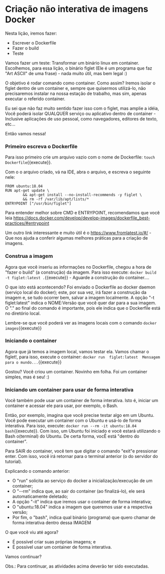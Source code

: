 
# Criação não interativa de imagens Docker


Nesta lição, iremos fazer:
  * Escrever o Dockerfile
  * Fazer o build
  * Teste

Vamos fazer um teste: Transformar um binário linux em container. Escolhemos, para essa lição, o binário figlet (Ele é um programa que faz "Art ASCII" de uma frase) - nada muito útil, mas bem legal :)

O objetivo é rodar comando como container. Como assim? Iremos isolar o figlet dentro de um container e, sempre que quisermos utilizá-lo, não precisaremos instalar na nossa estação de trabalho, mas sim, apenas executar o referido container.

Eu sei que não faz muito sentido fazer isso com o figlet, mas amplie a idéia, Você poderá isolar QUALQUER serviço ou aplicativo dentro de container - Inclusive aplicações de uso pessoal, como navegadores, editores de texto, etc...

Então vamos nessa!


### Primeiro escreva o Dockerfile
Para isso primeiro crie um arquivo vazio com o nome de Dockerfile: `touch Dockerfile`{{execute}}.


Com o o arquivo criado, vá na IDE, abra o arquivo, e escreva o seguinte nele:
  ```shell
FROM ubuntu:18.04
RUN apt-get update \
          && apt-get install --no-install-recommends -y figlet \
          && rm -rf /var/lib/apt/lists/*
ENTRYPOINT ["/usr/bin/figlet"]
  ```

Para entender melhor sobre CMD e ENTRYPOINT, recomendamos que você leia https://docs.docker.com/develop/develop-images/dockerfile_best-practices/#entrypoint

Um outro link interessante e muito útil é o https://www.fromlatest.io/#/ - Que nos ajuda a conferir algumas melhores práticas para a criação de imagens.


### Construa a imagem
Agora que você inseriu as informações no Dockerfile, chegou a hora de "fazer o build" (a construção) da imagem. Para isso execute: `docker build -t figlet:latest .`{{execute}} - Aguarde a construção do container....


O que isto está acontecendo? Foi enviado o Dockerfile ao docker daemon (serviço local do docker); este, por sua vez, irá fazer a construção da imagem e, se tudo ocorrer bem, salvar a imagem localmente. A opção "-t figlet:latest" indica o NOME:Versão que você quer dar para a sua imagem. O "." ao final do comando é importante, pois ele indica que o Dockerfile está no diretório local.


Lembre-se que você poderá ver as imagens locais com o comando `docker images`{{execute}}


### Iniciando o container
Agora que já temos a imagem local, vamos testar ela. Vamos chamar o figlet!, para isso, execute o container: `docker run  figlet:latest  Mensagem para o mundo...`{{execute}}

Gostou? Você criou  um container. Novinho em folha. Foi um container simples, mas é seu! :)

### Iniciando um container para usar de forma interativa

Você também pode usar um container de forma interativa. Isto é, iniciar um container e acessar ele para usar, por exemplo, o Bash.


Então, por exemplo, imagina que você precise testar algo em um Ubuntu. Você pode executar um container com o Ubuntu e usá-lo de forma interativa. Para isso, execute: `docker run --rm -it ubuntu:18.04 bash`{{execute}}. Com isso, um Ubuntu foi iniciado e você estará utilizando o Bash o(terminal) do Ubuntu. De certa forma, vocÊ está "dentro do container".

Para SAIR do container, você tem que digitar o comando "exit"e pressionar enter. Com isso, você irá retornar para o terminal anterior (o do servidor do tutorial).

Explicando o comando anterior:
  * O "run" solicita ao serviço do docker a inicialização/execução de um container;
  * O "--rm" indica que, ao sair do container (ao finalizá-lo), ele será automaticamente deletado;
  * A opção "-it" indica que iremos usar o container de forma interativa;
  * O "ubuntu:18.04" indica a imagem que queremos usar e a respectiva versão;
  * Por fim, o "bash", indica qual binário (programa) que quero chamar de forma interativa dentro dessa IMAGEM

O que você viu até agora?
  * É possível criar suas próprias imagens; e
  * É possível usar um container de forma interativa.

Vamos continuar?

Obs.: Para continuar, as atividades acima deverão ter sido executadas.